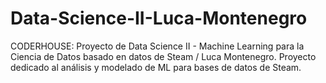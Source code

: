 # Data-Science-II-Luca-Montenegro
CODERHOUSE: Proyecto de Data Science II - Machine Learning para la Ciencia de Datos basado en datos de Steam / Luca Montenegro. Proyecto dedicado al análisis y modelado de ML para bases de datos de Steam. 

